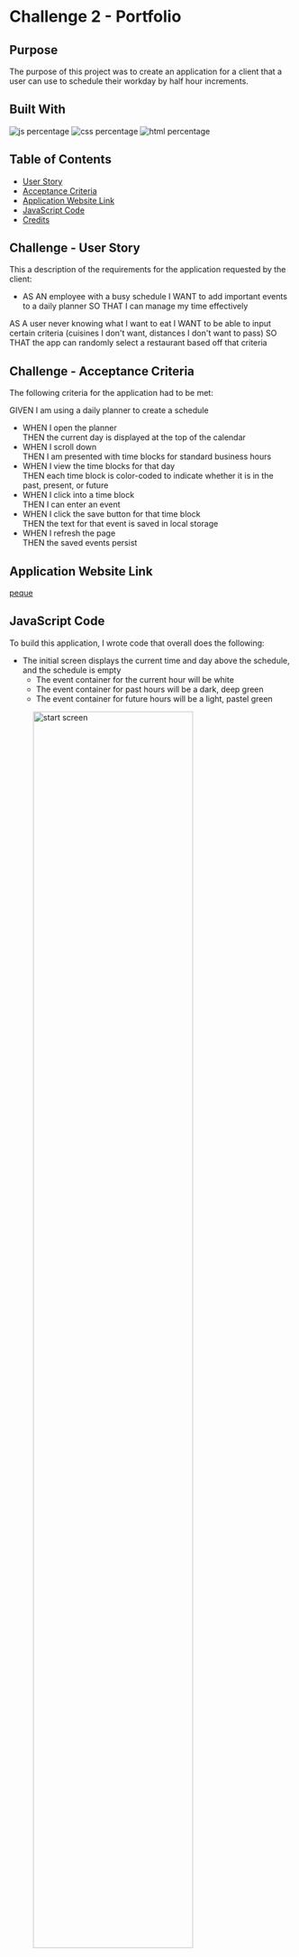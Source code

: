 # Challenge 2 - Portfolio

## Purpose

The purpose of this project was to create an application for a client that a user can use to schedule their workday by half hour increments. 

## Built With

![js percentage](https://img.shields.io/badge/java-58.8%25-green)
![css percentage](https://img.shields.io/badge/css-26.5%25-ff69b4)
![html percentage](https://img.shields.io/badge/html-14.7%25-9cf)

## Table of Contents

- [User Story](#challenge---user-story)
- [Acceptance Criteria](#challenge---acceptance-criteria)
- [Application Website Link](#application-website-link)
- [JavaScript Code](#javascript-code)
- [Credits](#credits)


## Challenge - User Story

This a description of the requirements for the application requested by the client:

- AS AN employee with a busy schedule I WANT to add important events to a daily planner SO THAT I can manage my time effectively

AS A user never knowing what I want to eat I WANT to be able to input certain criteria (cuisines I don't want, distances I don't want to pass) SO THAT the app can randomly select a restaurant based off that criteria

## Challenge - Acceptance Criteria

The following criteria for the application had to be met:

GIVEN I am using a daily planner to create a schedule
- WHEN I open the planner <br />
  THEN the current day is displayed at the top of the calendar
- WHEN I scroll down <br />
  THEN I am presented with time blocks for standard business hours
- WHEN I view the time blocks for that day <br />
  THEN each time block is color-coded to indicate whether it is in the past, present, or future
- WHEN I click into a time block <br />
  THEN I can enter an event
- WHEN I click the save button for that time block <br />
  THEN the text for that event is saved in local storage
- WHEN I refresh the page <br />
  THEN the saved events persist

## Application Website Link

[peque](https://jessoliva.github.io/pinky-cal/)

## JavaScript Code

To build this application, I wrote code that overall does the following:
- The initial screen displays the current time and day above the schedule, and the schedule is empty
    - The event container for the current hour will be white
    - The event container for past hours will be a dark, deep green
    - The event container for future hours will be a light, pastel green

<p align="left" width="100%">
&emsp;&emsp;&emsp;<img src="assets/images/1empty.png" alt="start screen" width="75%" align="top"> 
</p>

- The user can input events into the schedule per half hour timeblocks. When the user clicks on a half hour textarea, that textarea will go into focus so the user can input text.
    - When the user clicks on the checkmark button, that specific event for that specific timeblock will be saved onto local storage. This is to prevent the event from being removed when the page is refreshed.
 

<p align="left" width="100%">
&emsp;&emsp;&emsp;<img src="assets/images/2start day.png" alt="question screen with wrong answer" width="75%" align="top"> 
</p>

<p align="left" width="100%">
&emsp;&emsp;&emsp;<img src="assets/images/3adding tasks.png" alt="question screen" width="75%" align="top"> 
</p>
<p align="left" width="100%">
&emsp;&emsp;&emsp;<img src="assets/images/3adding tasks2.png" alt="enter score screen" width="75%" align="top"> 
</p>

- When the user clicks the x button, the textarea field for that specific timeblock will be cleared and the saved event for that timeblock will be removed from local storage.

<p align="left" width="100%">
&emsp;&emsp;&emsp;<img src="assets/images/4delete tasks.png" alt="lose screen" width="75%" align="top"> 
</p>
<p align="left" width="100%">
&emsp;&emsp;&emsp;<img src="assets/images/4deletetasks2.png" alt="enter score screen" width="75%" align="top"> 
</p>
<p align="left" width="100%">
&emsp;&emsp;&emsp;<img src="assets/images/5end result.png" alt="enter score screen" width="75%" align="top"> 
</p>

## Credits
- [Stack Overflow: CSS Transition](https://stackoverflow.com/questions/27903965/can-i-apply-a-css-transition-on-hover-out-only)
- Badges - [Shields.io](https://shields.io/)